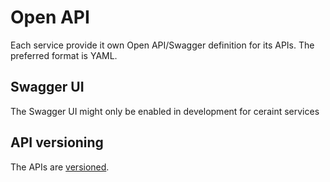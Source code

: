 # Open API

Each service provide it own Open API/Swagger definition for its APIs. The preferred format is YAML.

## Swagger UI

The Swagger UI might only be enabled in development for ceraint services

## API versioning

The APIs are [versioned](/docs/api-versioning.md).